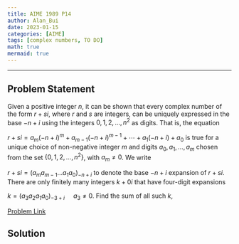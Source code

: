 ```yaml
---
title: AIME 1989 P14    
author: Alan_Bui    
date: 2023-01-15
categories: [AIME]
tags: [complex numbers, TO DO]
math: true    
mermaid: true  
---
```


---
## Problem Statement

Given a positive integer $n$, it can be shown that every complex number of the form $r+si$, where $r$ and $s$ are integers, can be uniquely expressed in the base $-n+i$ using the integers $0,1,2,\ldots,n^2$ as digits. That is, the equation

$r+si=a_m(-n+i)^m+a_{m-1}(-n+i)^{m-1}+\cdots +a_1(-n+i)+a_0$
is true for a unique choice of non-negative integer $m$ and digits $a_0,a_1,\ldots,a_m$ chosen from the set $\{0,1,2,\ldots,n^2\}$, with $a_m\ne 0$. We write

$r+si=(a_ma_{m-1}\ldots a_1a_0)_{-n+i}$
to denote the base $-n+i$ expansion of $r+si$. There are only finitely many integers $k+0i$ that have four-digit expansions

$k=(a_3a_2a_1a_0)_{-3+i}~~$
$~~a_3\ne 0.$
Find the sum of all such $k$,

[Problem Link](https://artofproblemsolving.com/wiki/index.php/1989_AIME_Problems/Problem_14)

## Solution

